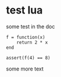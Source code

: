 # test lua

some test in the doc

```{lua}
f = function(x)
    return 2 * x
end

assert(f(4) == 8)
```
some more text

